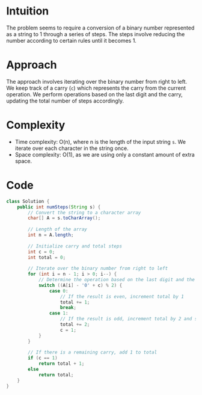 # Intuition
The problem seems to require a conversion of a binary number represented as a string to 1 through a series of steps. The steps involve reducing the number according to certain rules until it becomes 1.

# Approach
The approach involves iterating over the binary number from right to left. We keep track of a carry (`c`) which represents the carry from the current operation. We perform operations based on the last digit and the carry, updating the total number of steps accordingly.

# Complexity
- Time complexity: O(n), where n is the length of the input string `s`. We iterate over each character in the string once.
- Space complexity: O(1), as we are using only a constant amount of extra space.

# Code
```java
class Solution {
    public int numSteps(String s) {
        // Convert the string to a character array
        char[] A = s.toCharArray();
        
        // Length of the array
        int n = A.length;
        
        // Initialize carry and total steps
        int c = 0;
        int total = 0;
        
        // Iterate over the binary number from right to left
        for (int i = n - 1; i > 0; i--) {
            // Determine the operation based on the last digit and the carry
            switch ((A[i] - '0' + c) % 2) {
                case 0:
                    // If the result is even, increment total by 1
                    total += 1;
                    break;
                case 1:
                    // If the result is odd, increment total by 2 and set carry to 1
                    total += 2;
                    c = 1;
            }
        }
        
        // If there is a remaining carry, add 1 to total
        if (c == 1)
            return total + 1;
        else
            return total;
    }
}
